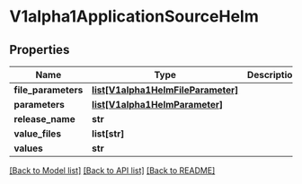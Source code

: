 # V1alpha1ApplicationSourceHelm

## Properties
Name | Type | Description | Notes
------------ | ------------- | ------------- | -------------
**file_parameters** | [**list[V1alpha1HelmFileParameter]**](V1alpha1HelmFileParameter.md) |  | [optional] 
**parameters** | [**list[V1alpha1HelmParameter]**](V1alpha1HelmParameter.md) |  | [optional] 
**release_name** | **str** |  | [optional] 
**value_files** | **list[str]** |  | [optional] 
**values** | **str** |  | [optional] 

[[Back to Model list]](../README.md#documentation-for-models) [[Back to API list]](../README.md#documentation-for-api-endpoints) [[Back to README]](../README.md)



